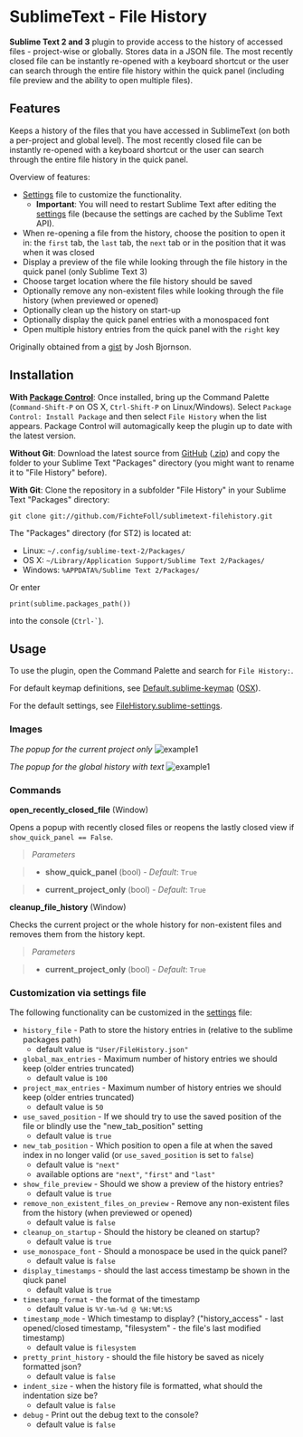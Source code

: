 # SublimeText - File History #

**Sublime Text 2 and 3** plugin to provide access to the history of accessed files - project-wise or globally. Stores data in a JSON file. The most recently closed file can be instantly re-opened with a keyboard shortcut or the user can search through the entire file history within the quick panel (including file preview and the ability to open multiple files).  

## Features ##

Keeps a history of the files that you have accessed in SublimeText (on both a per-project and global level).  The most recently closed file can be instantly re-opened with a keyboard shortcut or the user can search through the entire file history in the quick panel.  

Overview of features:
* [Settings][settings] file to customize the functionality.  
    * **Important**: You will need to restart Sublime Text after editing the [settings][settings] file (because the settings are cached by the Sublime Text API).
* When re-opening a file from the history, choose the position to open it in: the ```first``` tab, the ```last``` tab, the ```next``` tab or in the position that it was when it was closed
* Display a preview of the file while looking through the file history in the quick panel (only Sublime Text 3)
* Choose target location where the file history should be saved
* Optionally remove any non-existent files while looking through the file history (when previewed or opened)
* Optionally clean up the history on start-up
* Optionally display the quick panel entries with a monospaced font
* Open multiple history entries from the quick panel with the ```right``` key

Originally obtained from a [gist][gist] by Josh Bjornson.


## Installation ##

**With [Package Control][pck-ctrl]**: Once installed, bring up the Command Palette (`Command-Shift-P` on OS X, `Ctrl-Shift-P` on Linux/Windows). Select `Package Control: Install Package` and then select `File History` when the list appears. Package Control will automagically keep the plugin up to date with the latest version.

**Without Git**: Download the latest source from [GitHub][github] ([.zip][zipball]) and copy the folder to your Sublime Text "Packages" directory (you might want to rename it to "File History" before).

**With Git**: Clone the repository in a subfolder "File History" in your Sublime Text "Packages" directory:

    git clone git://github.com/FichteFoll/sublimetext-filehistory.git


The "Packages" directory (for ST2) is located at:

* Linux: `~/.config/sublime-text-2/Packages/`
* OS X: `~/Library/Application Support/Sublime Text 2/Packages/`
* Windows: `%APPDATA%/Sublime Text 2/Packages/`

Or enter
```
print(sublime.packages_path())
```
into the console (`` Ctrl-` ``).


## Usage ##

To use the plugin, open the Command Palette and search for `File History:`.

For default keymap definitions, see [Default.sublime-keymap][keymap] ([OSX][keymap-osx]).

For the default settings, see [FileHistory.sublime-settings][settings].

### Images ###

*The popup for the current project only*
![example1][img1]

*The popup for the global history with text*
![example1][img2]

### Commands ###

**open_recently_closed_file** (Window)

Opens a popup with recently closed files or reopens the lastly closed view if `show_quick_panel == False`.

>   *Parameters*

>   - **show_quick_panel** (bool) - *Default*: `True`

>   - **current_project_only** (bool) - *Default*: `True`

**cleanup_file_history** (Window)

Checks the current project or the whole history for non-existent files and removes them from the history kept.

>   *Parameters*

>   - **current_project_only** (bool) - *Default*: `True`

### Customization via settings file ###

The following functionality can be customized in the [settings][settings] file:
* ```history_file``` - Path to store the history entries in (relative to the sublime packages path)
    * default value is ```"User/FileHistory.json"```
* ```global_max_entries``` - Maximum number of history entries we should keep (older entries truncated)
    * default value is ```100```
* ```project_max_entries``` - Maximum number of history entries we should keep (older entries truncated)
    * default value is ```50```
* ```use_saved_position``` - If we should try to use the saved position of the file or blindly use the "new_tab_position" setting
    * default value is ```true```
* ```new_tab_position``` - Which position to open a file at when the saved index in no longer valid (or ```use_saved_position``` is set to ```false```)
    * default value is ```"next"```
    * available options are  ```"next"```, ```"first"``` and ```"last"```
* ```show_file_preview``` - Should we show a preview of the history entries?
    * default value is ```true```
* ```remove_non_existent_files_on_preview``` - Remove any non-existent files from the history (when previewed or opened)
    * default value is ```false```
* ```cleanup_on_startup``` - Should the history be cleaned on startup?
    * default value is ```true```
* ```use_monospace_font``` - Should a monospace be used in the quick panel?
    * default value is ```false```
* ```display_timestamps``` - should the last access timestamp be shown in the qiuck panel
    * default value is ```true```
* ```timestamp_format``` - the format of the timestamp
    * default value is ```%Y-%m-%d @ %H:%M:%S```
* ```timestamp_mode``` - Which timestamp to display? ("history_access" - last opened/closed timestamp, "filesystem" - the file's last modified timestamp)
    * default value is ```filesystem```
* ```pretty_print_history``` - should the file history be saved as nicely formatted json?
    * default value is ```false```
* ```indent_size``` - when the history file is formatted, what should the indentation size be?
    * default value is ```false```
* ```debug``` - Print out the debug text to the console?
    * default value is ```false```


[gist]: https://gist.github.com/1133602
[github]: https://github.com/FichteFoll/sublimetext-filehistory "Github.com: FichteFoll/sublime-filehistory"
[zipball]: https://github.com/FichteFoll/sublimetext-filehistory/zipball/master
[pck-ctrl]: http://wbond.net/sublime_packages/package_control "Sublime Package Control by wbond"

[settings]: FileHistory.sublime-settings "FileHistory.sublime-settings"

[keymap]: Default.sublime-keymap "Default.sublime-keymap"
[keymap-osx]: Default%20%28OSX%29.sublime-keymap "Default (OSX).sublime-keymap"

[img1]: http://i.imgur.com/6eB4c.png
[img2]: http://i.imgur.com/MzCQH.png

